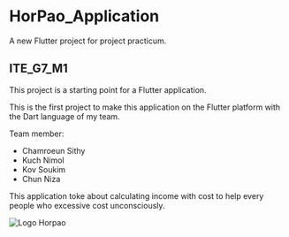 # HorPao_Application

A new Flutter project for project practicum.

## ITE_G7_M1

This project is a starting point for a Flutter application.

This is the first project to make this application on the Flutter platform with the Dart language of my team.

Team member:
- Chamroeun Sithy
- Kuch Nimol
- Kov Soukim
- Chun Niza

This application toke about calculating income with cost to help every people who excessive cost unconsciously.

![Logo Horpao](file:///Users/user/Documents/RUPP/PP/Logo/Logo2.png)